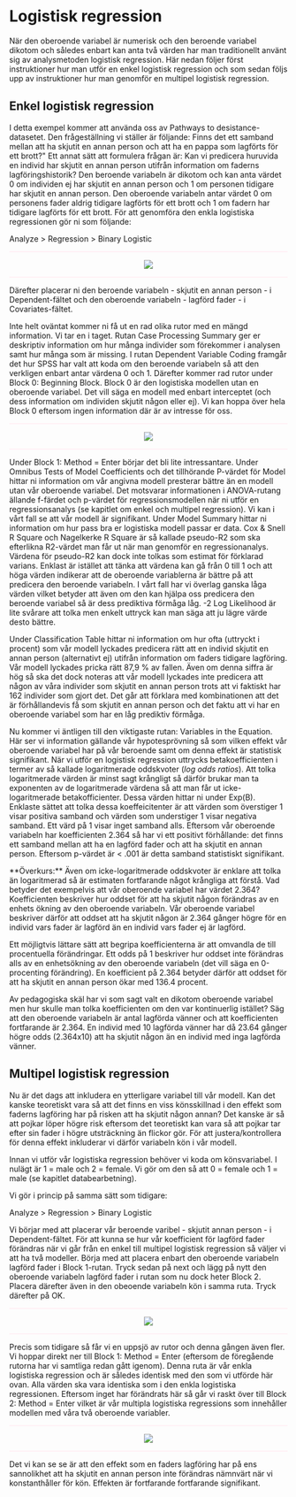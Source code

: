 # Logistisk regression

När den oberoende variabel är numerisk och den beroende variabel dikotom och således enbart kan anta två värden har man traditionellt använt sig av analysmetoden logistisk regression.
Här nedan följer först instruktioner hur man utför en enkel logistisk regression och som sedan följs upp av instruktioner hur man genomför en multipel logistisk regression.

## Enkel logistisk regression

I detta exempel kommer att använda oss av Pathways to desistance-datasetet. Den frågeställning vi ställer är följande: Finns det ett samband mellan att ha skjutit en annan person och att ha en pappa som lagförts för ett brott?" Ett annat sätt att formulera frågan är: Kan vi predicera huruvida en individ har skjutit en annan person utifrån information om faderns lagföringshistorik? Den beroende variabeln är dikotom och kan anta värdet 0 om individen ej har skjutit en annan person och 1 om personen tidigare har skjutit en annan person. Den oberoende variabeln antar värdet 0 om personens fader aldrig tidigare lagförts för ett brott och 1 om fadern har tidigare lagförts för ett brott. För att genomföra den enkla logistiska regressionen gör ni som följande:

Analyze > Regression > Binary Logistic

<hr style="height:2px;border-width:0;color:gray;background-color:LavenderBlush">

<center><img src="images/logistic_1.png" /></center>

<hr style="height:2px;border-width:0;color:gray;background-color:LavenderBlush">

Därefter placerar ni den beroende variabeln - skjutit en annan person - i Dependent-fältet och den oberoende variabeln - lagförd fader -  i Covariates-fältet.

Inte helt oväntat kommer ni få ut en rad olika rutor med en mängd information. Vi tar en i taget. Rutan Case Processing Summary ger er deskriptiv information om hur många individer som förekommer i analysen samt hur många som är missing. I rutan Dependent Variable Coding framgår det hur SPSS har valt att koda om den beroende variabeln så att den verkligen enbart antar värdena 0 och 1. Därefter kommer rad rutor under Block 0: Beginning Block. Block 0 är den logistiska modellen utan en oberoende variabel. Det vill säga en modell med enbart interceptet (och dess information om individen skjutit någon eller ej). Vi kan hoppa över hela Block 0 eftersom ingen information där är av intresse för oss.

<hr style="height:2px;border-width:0;color:gray;background-color:LavenderBlush">

<center><img src="images/logistic_2.png" /></center>

<hr style="height:2px;border-width:0;color:gray;background-color:LavenderBlush">

Under Block 1: Method = Enter börjar det bli lite intressantare. Under Omnibus Tests of Model Coefficients och det tillhörande P-värdet för Model hittar ni information om vår angivna modell presterar bättre än en modell utan vår oberoende variabel. Det motsvarar informationen i ANOVA-rutang ällande f-färdet och p-värdet för regressionsmodellen när ni utför en regressionsanalys (se kapitlet om enkel och multipel regression). Vi kan i vårt fall se att vår modell är signifikant. Under Model Summary hittar ni information om hur pass bra er logistiska modell passar er data.  Cox & Snell R Square  och Nagelkerke R Square är så kallade pseudo-R2 som ska efterlikna R2-värdet man får ut när man genomför en regressionanalys. Värdena för pseudo-R2 kan dock inte tolkas som estimat för förklarad varians. Enklast är istället att tänka att värdena kan gå från 0 till 1 och att höga värden indikerar att de oberoende variablerna är bättre på att predicera den beroende variabeln. I vårt fall har vi överlag ganska låga värden vilket betyder att även om den kan hjälpa oss predicera den beroende variabel så är dess prediktiva förmåga låg. -2 Log Likelihood är lite svårare att tolka men enkelt uttryck kan man säga att ju lägre värde desto bättre.

Under Classification Table hittar ni information om hur ofta (uttryckt i procent) som vår modell lyckades predicera rätt att en individ skjutit en annan person (alternativt ej) utifrån information om faders tidigare lagföring. Vår modell lyckades pricka rätt 87,9 % av fallen. Även om denna siffra är hög så ska det dock noteras att vår modell lyckades inte predicera att någon av våra individer som skjutit en annan person trots att vi faktiskt har 162 individer som gjort det. Det går att förklara med kombinationen att det är förhållandevis få som skjutit en annan person och det faktu att vi har en oberoende variabel som har en låg prediktiv förmåga. 

Nu kommer vi äntligen till den viktigaste rutan: Variables in the Equation. Här ser vi information gällande vår hypotesprövning så som vilken effekt vår oberoende variabel har på vår beroende samt om denna effekt är statistisk signifikant. När vi utför en logistisk regression uttrycks betakoefficienten i termer av så kallade logaritmerade oddskvoter (<i>log odds ratios</i>). Att tolka logaritmerade värden är minst sagt krångligt så därför brukar man ta exponenten av de logaritmerade värdena så att man får ut icke-logaritmerade betakofficienter. Dessa värden hittar ni under Exp(B). Enklaste sättet att tolka dessa koeffeicitenter är att värden som överstiger 1 visar positiva samband och värden som understiger 1 visar negativa samband. Ett värd på 1 visar inget samband alls. Eftersom vår oberoende variabeln har koefficienten 2.364 så har vi ett positivt förhållande: det finns ett samband mellan att ha en lagförd fader och att ha skjutit en annan person. Eftersom p-värdet är < .001 är detta samband statistiskt signifikant.

<div class="rmdnote">
<p>**Överkurs:** Även om icke-logaritmerade oddskvoter är enklare att tolka än logaritmerad så är estimaten fortfarande något krångliga att förstå. Vad betyder det exempelvis att vår oberoende variabel har värdet 2.364? Koefficienten beskriver hur oddset för att ha skjutit någon förändras av en enhets ökning av den oberoende variabeln. Vår oberoende variabel beskriver därför att oddset att ha skjutit någon är 2.364 gånger högre för en individ vars fader är lagförd än en individ vars fader ej är lagförd.

Ett möjligtvis lättare sätt att begripa koefficienterna är att omvandla de till procentuella förändringar. Ett odds på 1 beskriver hur oddset inte förändras alls av en enhetsökning av den oberoende variabeln (det vill säga en 0-procenting förändring). En koefficient på 2.364 betyder därför att oddset för att ha skjutit en annan person ökar med 136.4 procent.

Av pedagogiska skäl har vi som sagt valt en dikotom oberoende variabel men hur skulle man tolka koefficienten om den var kontinuerlig istället? Säg att den oberoende variabeln är antal lagförda vänner och att koefficienten fortfarande är 2.364. En individ med 10 lagförda vänner har då 23.64 gånger högre odds (2.364x10) att ha skjutit någon än en individ med inga lagförda vänner.</p>
</div>

## Multipel logistisk regression

Nu är det dags att inkludera en ytterligare variabel till vår modell. Kan det kanske teoretiskt vara så att det finns en viss könsskillnad i den effekt som faderns lagföring har på risken att ha skjutit någon annan? Det kanske är så att pojkar löper högre risk eftersom det teoretiskt kan vara så att pojkar tar efter sin fader i högre utsträckning än flickor gör. För att justera/kontrollera för denna effekt inkluderar vi därför variabeln kön i vår modell. 

Innan vi utför vår logistiska regression behöver vi koda om könsvariabel. I nulägt är 1 = male och 2 = female. Vi gör om den så att 0 = female och 1 = male (se kapitlet databearbetning).

Vi gör i princip på samma sätt som tidigare:

Analyze > Regression > Binary Logistic

Vi börjar med att placerar vår beroende varibel - skjutit annan person - i Dependent-fältet. För att kunna se hur vår koefficient för lagförd fader förändras när vi går från en enkel till multipel logistisk regression så väljer vi att ha två modeller. Börja med att placera enbart den oberoende variabeln lagförd fader i Block 1-rutan. Tryck sedan på next och lägg på nytt den oberoende variabeln lagförd fader i rutan som nu dock heter Block 2. Placera därefter även in den obeoende variabeln kön i samma ruta. Tryck därefter på OK.

<hr style="height:2px;border-width:0;color:gray;background-color:LavenderBlush">

<center><img src="images/logistic_3.png" /></center>

<hr style="height:2px;border-width:0;color:gray;background-color:LavenderBlush">

Precis som tidigare så får vi en uppsjö av rutor och denna gången även fler. Vi hoppar direkt ner till Block 1: Method = Enter (eftersom de föregående rutorna har vi samtliga redan gått igenom). Denna ruta är vår enkla logistiska regression och är således identisk med den som vi utförde här ovan. Alla värden ska vara identiska som i den enkla logistiska regressionen. Eftersom inget har förändrats här så går vi raskt över till Block 2: Method = Enter vilket är vår multipla logistiska regressions som innehåller modellen med våra två oberoende variabler.

<hr style="height:2px;border-width:0;color:gray;background-color:LavenderBlush">

<center><img src="images/logistic_4.png" /></center>

<hr style="height:2px;border-width:0;color:gray;background-color:LavenderBlush">

Det vi kan se se är att den effekt som en faders lagföring har på ens sannolikhet att ha skjutit en annan person inte förändras nämnvärt när vi konstanthåller för kön. Effekten är fortfarande fortfarande signifikant. 
